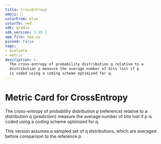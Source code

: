 ```yaml
---
title: CrossEntropy
emoji: 🤗 
colorFrom: blue
colorTo: red
sdk: gradio
sdk_version: 3.19.1
app_file: app.py
pinned: false
tags:
- evaluate
- metric
description: >-
  The cross-entropy of probability distribution q relative to a
  distribution p measure the average number of bits lost if p
  is coded using a coding scheme optimized for q.
---
```


# Metric Card for CrossEntropy

The cross-entropy of probability distribution p (reference) relative
to a distribution q (prediction) measure the average number of bits
lost if p is coded using a coding scheme optimized for q.

This version assumes a sampled set of q distributions, which are
averaged before comparison to the reference p.

